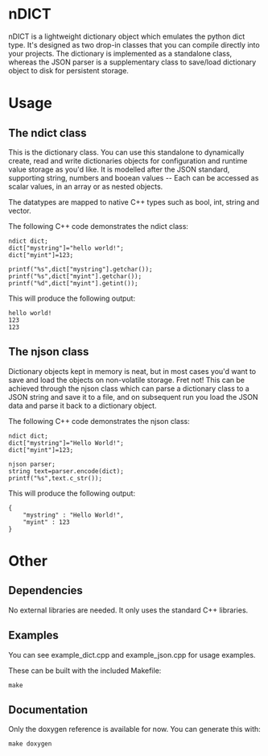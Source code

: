 # nDICT
nDICT is a lightweight dictionary object which emulates the python dict type. It's designed as two drop-in classes
that you can compile directly into your projects. The dictionary is implemented as a standalone class, whereas the
JSON parser is a supplementary class to save/load dictionary object to disk for persistent storage.

# Usage
## The ndict class
This is the dictionary class. You can use this standalone to dynamically create, read and write dictionaries
objects for configuration and runtime value storage as you'd like. It is modelled after the JSON standard,
supporting string, numbers and booean values -- Each can be accessed as scalar values, in an array or as nested
objects.

The datatypes are mapped to native C++ types such as bool, int, string and vector.

The following C++ code demonstrates the ndict class:
```
ndict dict;
dict["mystring"]="hello world!";
dict["myint"]=123;

printf("%s",dict["mystring"].getchar());
printf("%s",dict["myint"].getchar());
printf("%d",dict["myint"].getint());
```

This will produce the following output:
```
hello world!
123
123
```

## The njson class
Dictionary objects kept in memory is neat, but in most cases you'd want to save and load the objects on 
non-volatile storage. Fret not! This can be achieved through the njson class which can parse a dictionary
class to a JSON string and save it to a file, and on subsequent run you load the JSON data and parse it back
to a dictionary object.

The following C++ code demonstrates the njson class:
```
ndict dict;
dict["mystring"]="Hello World!";
dict["myint"]=123;

njson parser;
string text=parser.encode(dict);
printf("%s",text.c_str());
```

This will produce the following output:
```
{
    "mystring" : "Hello World!",
    "myint" : 123
}
```

# Other

## Dependencies
No external libraries are needed. It only uses the standard C++ libraries.

## Examples
You can see example_dict.cpp and example_json.cpp for usage examples.

These can be built with the included Makefile:
```
make
```

## Documentation
Only the doxygen reference is available for now. You can generate this with:
```
make doxygen
```

